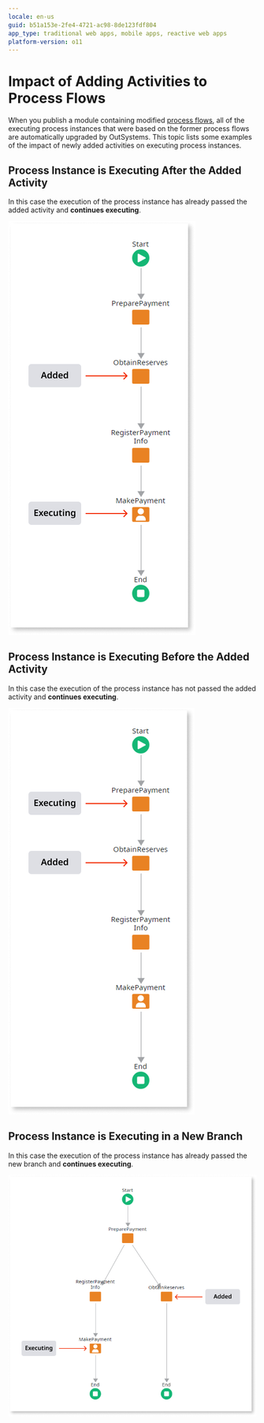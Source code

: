 ```yaml
---
locale: en-us
guid: b51a153e-2fe4-4721-ac98-8de123fdf804
app_type: traditional web apps, mobile apps, reactive web apps
platform-version: o11
---
```


# Impact of Adding Activities to Process Flows

When you publish a module containing modified [process flows](../process-flow/process-flow-editor.md), all of the executing process instances that were based on the former process flows are automatically upgraded by OutSystems. This topic lists some examples of the impact of newly added activities on executing process instances.


## Process Instance is Executing After the Added Activity

In this case the execution of the process instance has already passed the added activity and **continues executing**.

![](images/process-upgrade-adding-past.png)


## Process Instance is Executing Before the Added Activity

In this case the execution of the process instance has not passed the added activity and **continues executing**.

![](images/process-upgrade-adding-future.png)


## Process Instance is Executing in a New Branch

In this case the execution of the process instance has already passed the new branch and **continues executing**.

![](images/process-upgrade-adding-branch.png)
